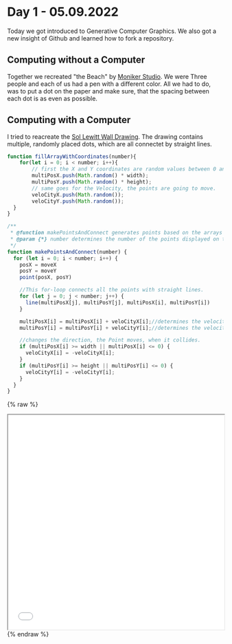 # **Day 1 - 05.09.2022**
Today we got introduced to Generative Computer Graphics.
We also got a new insight of Github and learned how to fork a repository.  

## Computing without a Computer
Together we recreated "the Beach" by [Moniker Studio](https://conditionaldesign.org/workshops/the-beach/). We were Three people and each of us had a pen with a different color. All we had to do, was to put a dot on the paper and make sure, that the spacing between each dot is as even as possible.

  
## Computing with a Computer
I tried to reacreate the [Sol Lewitt Wall Drawing](https://jessicacarnegie.com/sol-lewitt-wall-drawing-118). The drawing contains multiple, randomly placed dots, which are all connectet by straight lines.

```javascript
function fillArrayWithCoordinates(number){
    for(let i = 0; i < number; i++){
        // first the X and Y coordinates are random values between 0 and the width or hight of the canvas.   
        multiPosX.push(Math.random() * width);
        multiPosY.push(Math.random() * height);
        // same goes for the Velocity, the points are going to move.
        veloCityX.push(Math.random());
        veloCityY.push(Math.random());
  }
}

/**
 * @function makePointsAndConnect generates points based on the arrays in the @function fillArrayWithCoordinates.
 * @param {*} number determines the number of the points displayed on the screen.
 */
function makePointsAndConnect(number) {
  for (let i = 0; i < number; i++) {
    posX = moveX
    posY = moveY
    point(posX, posY)

    //This for-loop connects all the points with straight lines.
    for (let j = 0; j < number; j++) {
      line(multiPosX[j], multiPosY[j], multiPosX[i], multiPosY[i])
    }

    multiPosX[i] = multiPosX[i] + veloCityX[i];//determines the velocity of the Point in the X-axis.
    multiPosY[i] = multiPosY[i] + veloCityY[i];//determines the velocity of the Point in the Y-axis.

    //changes the direction, the Point moves, when it collides.
    if (multiPosX[i] >= width || multiPosX[i] <= 0) {
      veloCityX[i] = -veloCityX[i];
    }
    if (multiPosY[i] >= height || multiPosY[i] <= 0) {
      veloCityY[i] = -veloCityY[i];
    }
  }
}
```

{% raw %}
<iframe src="01/index.html" width="100%" height="500px"></iframe>
{% endraw %}


